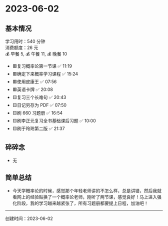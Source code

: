 # 2023-06-02

## 基本情况

学习用时：540 分钟  
消费额度：26 元  
💰 早餐 5, 💰 午餐 11, 💰 晚餐 10

-   🟥复习概率论第一节课 ✅ 11:19
-   🟥确定下来概率学习课程 ✅ 15:24
-   🟥使用皮康王 ✅ 07:56
-   🟥英语卡牌 ✅ 20:08
-   🟨复习三个长难句 ✅ 20:43
-   🟨日记另存为 PDF ✅ 07:50
-   🟨刷 660 习题册 ✅ 16:54
-   🟨刷李正元复习全书基础课后习题 ✅ 10:00
-   🟨刷于玲玲第二版 ✅ 21:37

## 碎碎念

- 无

## 简单总结

- 今天学概率论的时候，感觉那个年轻老师讲的不怎么样，总是讲错，然后我就看网上的经验贴换了一个概率论老师，刚听了两节课，感觉良好！马上进入强化阶段，我的学习越来越紧张了，所有习题册都要提上日程，加油吧！

---

创建时间：2023-06-02